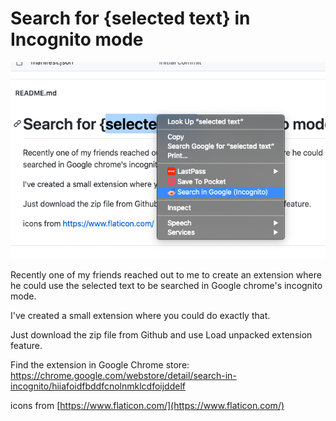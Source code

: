 # Search for {selected text} in Incognito mode

![in action](in_action.png)

Recently one of my friends reached out to me to create an extension
where he could use the selected text to be searched in Google chrome's
incognito mode.  

I've created a small extension where you could do exactly that.  

Just download the zip file from Github and use Load unpacked extension
feature.

Find the extension in Google Chrome store: https://chrome.google.com/webstore/detail/search-in-incognito/hiiafoidfbddfcnolnmklcdfoijddelf

icons from [https://www.flaticon.com/](https://www.flaticon.com/) 
